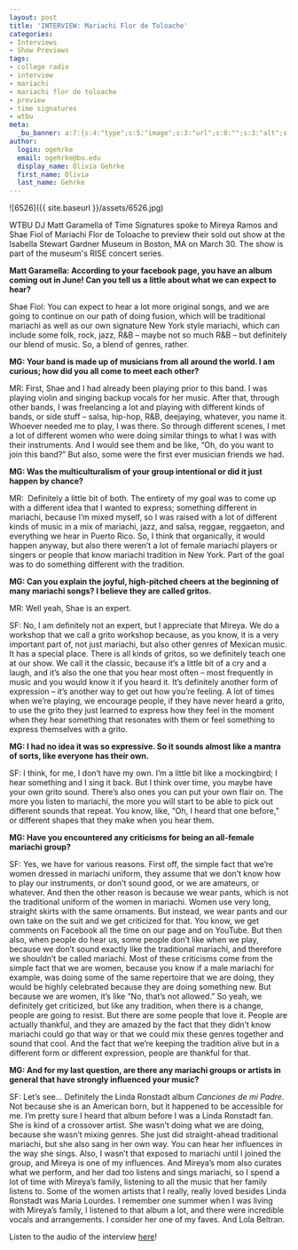 ```yaml
---
layout: post
title: 'INTERVIEW: Mariachi Flor de Toloache'
categories:
- Interviews
- Show Previews
tags:
- college radio
- interview
- mariachi
- mariachi flor de toloache
- preview
- time signatures
- wtbu
meta:
  _bu_banner: a:7:{s:4:"type";s:5:"image";s:3:"url";s:0:"";s:3:"alt";s:0:"";s:7:"post_id";s:0:"";s:4:"html";s:0:"";s:8:"position";s:12:"contentWidth";s:7:"caption";s:0:"";}
author:
  login: ogehrke
  email: ogehrke@bu.edu
  display_name: Olivia Gehrke
  first_name: Olivia
  last_name: Gehrke
---
```

![6526]({{ site.baseurl }}/assets/6526.jpg)

WTBU DJ Matt Garamella of Time Signatures spoke to Mireya Ramos and Shae Fiol of Mariachi Flor de Toloache to preview their sold out show at the Isabella Stewart Gardner Museum in Boston, MA on March 30. The show is part of the museum's RISE concert series.

**Matt Garamella: According to your facebook page, you have an album coming out in June! Can you tell us a little about what we can expect to hear?**

Shae Fiol: You can expect to hear a lot more original songs, and we are going to continue on our path of doing fusion, which will be traditional mariachi as well as our own signature New York style mariachi, which can include some folk, rock, jazz, R&B – maybe not so much R&B – but definitely our blend of music. So, a blend of genres, rather.

**MG: Your band is made up of musicians from all around the world. I am curious; how did you all come to meet each other?**

MR: First, Shae and I had already been playing prior to this band. I was playing violin and singing backup vocals for her music. After that, through other bands, I was freelancing a lot and playing with different kinds of bands, or side stuff – salsa, hip-hop, R&B, deejaying, whatever, you name it. Whoever needed me to play, I was there. So through different scenes, I met a lot of different women who were doing similar things to what I was with their instruments. And I would see them and be like, “Oh, do you want to join this band?” But also, some were the first ever musician friends we had.

**MG: Was the multiculturalism of your group intentional or did it just happen by chance?**

MR:  Definitely a little bit of both. The entirety of my goal was to come up with a different idea that I wanted to express; something different in mariachi, because I’m mixed myself, so I was raised with a lot of different kinds of music in a mix of mariachi, jazz, and salsa, reggae, reggaeton, and everything we hear in Puerto Rico. So, I think that organically, it would happen anyway, but also there weren’t a lot of female mariachi players or singers or people that know mariachi tradition in New York. Part of the goal was to do something different with the tradition.

**MG: Can you explain the joyful, high-pitched cheers at the beginning of many mariachi songs? I believe they are called gritos.**

MR: Well yeah, Shae is an expert.

SF: No, I am definitely not an expert, but I appreciate that Mireya. We do a workshop that we call a grito workshop because, as you know, it is a very important part of, not just mariachi, but also other genres of Mexican music. It has a special place. There is all kinds of gritos, so we definitely teach one at our show. We call it the classic, because it’s a little bit of a cry and a laugh, and it’s also the one that you hear most often – most frequently in music and you would know it if you heard it. It’s definitely another form of expression – it’s another way to get out how you’re feeling. A lot of times when we’re playing, we encourage people, if they have never heard a grito, to use the grito they just learned to express how they feel in the moment when they hear something that resonates with them or feel something to express themselves with a grito.

**MG: I had no idea it was so expressive. So it sounds almost like a mantra of sorts, like everyone has their own.**

SF: I think, for me, I don’t have my own. I’m a little bit like a mockingbird; I hear something and I sing it back. But I think over time, you maybe have your own grito sound. There’s also ones you can put your own flair on. The more you listen to mariachi, the more you will start to be able to pick out different sounds that repeat. You know, like, “Oh, I heard that one before,” or different shapes that they make when you hear them.

**MG: Have you encountered any criticisms for being an all-female mariachi group?**

SF: Yes, we have for various reasons. First off, the simple fact that we’re women dressed in mariachi uniform, they assume that we don’t know how to play our instruments, or don’t sound good, or we are amateurs, or whatever. And then the other reason is because we wear pants, which is not the traditional uniform of the women in mariachi. Women use very long, straight skirts with the same ornaments. But instead, we wear pants and our own take on the suit and we get criticized for that. You know, we get comments on Facebook all the time on our page and on YouTube. But then also, when people do hear us, some people don’t like when we play, because we don’t sound exactly like the traditional mariachi, and therefore we shouldn’t be called mariachi. Most of these criticisms come from the simple fact that we are women, because you know if a male mariachi for example, was doing some of the same repertoire that we are doing, they would be highly celebrated because they are doing something new. But because we are women, it’s like “No, that’s not allowed.” So yeah, we definitely get criticized, but like any tradition, when there is a change, people are going to resist. But there are some people that love it. People are actually thankful, and they are amazed by the fact that they didn’t know mariachi could go that way or that we could mix these genres together and sound that cool. And the fact that we’re keeping the tradition alive but in a different form or different expression, people are thankful for that.

**MG: And for my last question, are there any mariachi groups or artists in general that have strongly influenced your music?**

SF: Let’s see… Definitely the Linda Ronstadt album _Canciones de mi Padre._ Not because she is an American born, but it happened to be accessible for me. I’m pretty sure I heard that album before I was a Linda Ronstadt fan. She is kind of a crossover artist. She wasn’t doing what we are doing, because she wasn’t mixing genres. She just did straight-ahead traditional mariachi, but she also sang in her own way. You can hear her influences in the way she sings. Also, I wasn’t that exposed to mariachi until I joined the group, and Mireya is one of my influences. And Mireya’s mom also curates what we perform, and her dad too listens and sings mariachi, so I spend a lot of time with Mireya’s family, listening to all the music that her family listens to. Some of the women artists that I really, really loved besides Linda Ronstadt was Maria Lourdes. I remember one summer when I was living with Mireya’s family, I listened to that album a lot, and there were incredible vocals and arrangements. I consider her one of my faves. And Lola Beltran.

Listen to the audio of the interview [here](https://soundcloud.com/wtbu/interview-mariachi-flor-de-toloache)!